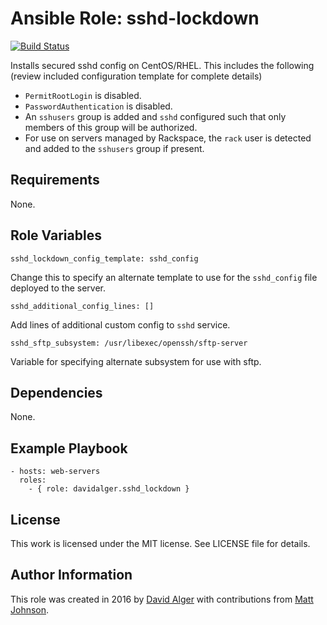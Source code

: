 # Ansible Role: sshd-lockdown

[![Build Status](https://travis-ci.org/davidalger/ansible-role-sshd-lockdown.svg?branch=master)](https://travis-ci.org/davidalger/ansible-role-sshd-lockdown)

Installs secured sshd config on CentOS/RHEL. This includes the following (review included configuration template for complete details)

* `PermitRootLogin` is disabled.
* `PasswordAuthentication` is disabled.
* An `sshusers` group is added and `sshd` configured such that only members of this group will be authorized.
* For use on servers managed by Rackspace, the `rack` user is detected and added to the `sshusers` group if present.

## Requirements

None.

## Role Variables

    sshd_lockdown_config_template: sshd_config

Change this to specify an alternate template to use for the `sshd_config` file deployed to the server.

    sshd_additional_config_lines: []

Add lines of additional custom config to `sshd` service.

    sshd_sftp_subsystem: /usr/libexec/openssh/sftp-server

Variable for specifying alternate subsystem for use with sftp.

## Dependencies

None.

## Example Playbook

    - hosts: web-servers
      roles:
        - { role: davidalger.sshd_lockdown }

## License

This work is licensed under the MIT license. See LICENSE file for details.

## Author Information

This role was created in 2016 by [David Alger](http://davidalger.com/) with contributions from [Matt Johnson](https://github.com/mttjohnson/).
